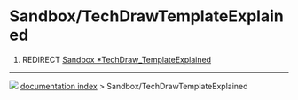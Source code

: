 # Sandbox/TechDrawTemplateExplained
1.  REDIRECT [Sandbox   *TechDraw_TemplateExplained](Sandbox_TechDraw_TemplateExplained.md)



---
![](images/Right_arrow.png) [documentation index](../README.md) > Sandbox/TechDrawTemplateExplained

